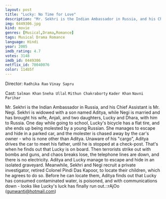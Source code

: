 ```yaml
---
layout: post
title: "Lucky: No Time for Love"
description: "Mr. Sekhri is the Indian Ambassador in Russia, and his Chief Assistant is Mr. Negi. Sekhri is widowed with a son named Aditya, while Negi is married and has brought his wife, Anjali, and two daughters, Lucky and Dhara, with him to Russia. One day while going to school, Lucky's bicycle has a flat tire, and she ends up being molested by a young Russian. She manages to escape and hide in a parked car, and the molester is chased away by the.."
img: 0449306.jpg
kind: movie
genres: [Musical,Drama,Romance]
tags: Musical Drama Romance 
language: Hindi
year: 2005
imdb_rating: 4.7
votes: 3148
imdb_id: 0449306
netflix_id: 70040076
color: 114b5f
---
```

Director: `Radhika Rao` `Vinay Sapru`  

Cast: `Salman Khan` `Sneha Ullal` `Mithun Chakraborty` `Kader Khan` `Navni Parihar` 

Mr. Sekhri is the Indian Ambassador in Russia, and his Chief Assistant is Mr. Negi. Sekhri is widowed with a son named Aditya, while Negi is married and has brought his wife, Anjali, and two daughters, Lucky and Dhara, with him to Russia. One day while going to school, Lucky's bicycle has a flat tire, and she ends up being molested by a young Russian. She manages to escape and hide in a parked car, and the molester is chased away by the car's owner - who is none other than Aditya. Unaware of his "cargo", Aditya drives the car to meet his father, until he is stopped at a check-post. That's when he finds out that Lucky is on board. Then terrorists strike out with bombs and guns, and chaos breaks lose, the telephone lines are down, and there is no electricity. Aditya and Lucky manage to escape and hide in an isolated graveyard. Meanwhile, Sekhri and Negi recruit a private investigator, retired Colonel Pindi Das Kapoor, to locate their children, which he agrees to do so. Before he can locate them, Aditya finds out that Lucky has consumed contaminated water, is poisoned, and with communications down - looks like Lucky's luck has finally run out.::rAjOo (gunwanti@hotmail.com)